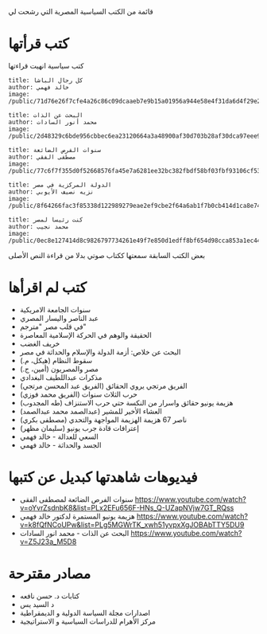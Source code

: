 قائمة من الكتب السياسية المصرية التي رشحت لي 

# كتب قرأتها
كتب سياسية انهيت قراءتها

```book
title: كل رجال الباشا
author: خالد فهمي
image: /public/71d76e26f7cfe4a26c86c09dcaaeb7e9b15a01956a944e58e4f31da6d4f29e22.jpg
```
```book
title: البحث عن الذات
author: محمد أنور السادات
image: /public/2d48329c6bde956cbbec6ea23120664a3a48900af30d703b28af30dca97eee9c.jpg
```
```book
title: سنوات الفرص الضائعة
author: مصطفى الفقي
image: /public/77c6f7f355d0f52668576fa45e7a6281ee32bc382fbdf58bf03fbf93106cf53d.jpg
```
```book
title: الدولة المركزية في مصر
author: نزيه نصيف الأيوبي
image: /public/8f64266fac3f85338d122989279eae2ef9cbe2f64a6ab1f7b0cb414d1ca8e74e.jpg
```
```book
title: كنت رئيسا لمصر
author: محمد نجيب
image: /public/0ec8e127414d8c9826797734261e49f7e850d1edff8bf654d98cca853a1ec44f.jpeg
```
بعض الكتب السابقة سمعتها ككتاب صوتي بدلا من قراءة النص الأصلى

# كتب لم اقرأها
- سنوات الجامعة الامريكية
- عبد الناصر واليسار المصري
- في قلب مصر "مترجم"
- الحقيقة والوهم في الحركة الإسلامية المعاصرة
- خريف الغضب
- البحث عن خلاص: أزمة الدولة والإسلام والحداثة في مصر
- سقوط النظام (هيكل، م.)
- مصر والمصريون (أمين، ج.)
- مذكرات عبداللطيف البغدادي
- الفريق مرتجي يروي الحقائق (الفريق عبد المحسن مرتجي)
- حرب الثلاث سنوات (الفريق محمد فوزي)
- هزيمة يونيو حقائق واسرار من النكسة حتي حرب الاستنزاف (طه المجدوب)
- العشاء الأخير للمشير (عبدالصمد محمد عبدالصمد)
- ناصر 67 هزيمة الهزيمة المواجهة والتحدي (مصطفى بكري)
- إعترافات قادة جرب يونيو (سليمان مظهر)
- السعي للعدالة - خالد فهمي
- الجسد والحداثة - خالد فهمي


# فيديوهات شاهدتها كبديل عن كتبها
- سنوات الفرص الضائعة لمصطفى الفقى https://www.youtube.com/watch?v=oYvrZsdnbK8&list=PLx2EFu656F-HNs_Q-UZapNVjw7GT_RQss
- هزيمة يونيو المستمرة لدكتور خالد فهمي https://www.youtube.com/watch?v=k8fQfNCoUPw&list=PLg5MGWrTK_xwh51yvpxXgJOBAbTTY5DU9
- البحث عن الذات - محمد انور السادات https://www.youtube.com/watch?v=Z5J23a_M5D8

# مصادر مقترحة

- كتابات د. حسن نافعه
- د السيد يس
- اصدارات مجلة السياسة الدولية و الديمقراطية
- مركز الأهرام للدراسات السياسية و الاستراتيجية
